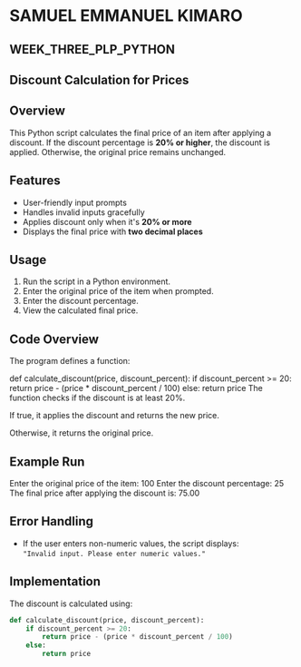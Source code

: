 # SAMUEL EMMANUEL KIMARO
## WEEK_THREE_PLP_PYTHON
## Discount Calculation for Prices

## Overview
This Python script calculates the final price of an item after applying a discount. If the discount percentage is **20% or higher**, the discount is applied. Otherwise, the original price remains unchanged.

## Features
- User-friendly input prompts
- Handles invalid inputs gracefully
- Applies discount only when it's **20% or more**
- Displays the final price with **two decimal places**

## Usage
1. Run the script in a Python environment.
2. Enter the original price of the item when prompted.
3. Enter the discount percentage.
4. View the calculated final price.

## Code Overview
The program defines a function:

def calculate_discount(price, discount_percent):
    if discount_percent >= 20:
        return price - (price * discount_percent / 100)
    else:
        return price
The function checks if the discount is at least 20%.

If true, it applies the discount and returns the new price.

Otherwise, it returns the original price.

## Example Run
Enter the original price of the item: 100
Enter the discount percentage: 25
The final price after applying the discount is: 75.00

## Error Handling
- If the user enters non-numeric values, the script displays:  
  `"Invalid input. Please enter numeric values."`

## Implementation
The discount is calculated using:
```python
def calculate_discount(price, discount_percent):
    if discount_percent >= 20:
        return price - (price * discount_percent / 100)
    else:
        return price
